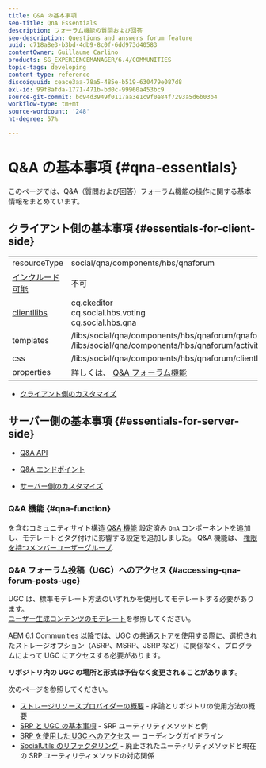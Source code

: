 ```yaml
---
title: Q&A の基本事項
seo-title: QnA Essentials
description: フォーラム機能の質問および回答
seo-description: Questions and answers forum feature
uuid: c718a8e3-b3bd-4db9-8c0f-6dd973d40583
contentOwner: Guillaume Carlino
products: SG_EXPERIENCEMANAGER/6.4/COMMUNITIES
topic-tags: developing
content-type: reference
discoiquuid: ceace3aa-78a5-485e-b519-630479e087d8
exl-id: 99f8afda-1771-471b-bd0c-99960a453bc9
source-git-commit: bd94d3949f0117aa3e1c9f0e84f7293a5d6b03b4
workflow-type: tm+mt
source-wordcount: '248'
ht-degree: 57%

---
```


# Q&amp;A の基本事項 {#qna-essentials}

このページでは、Q&amp;A（質問および回答）フォーラム機能の操作に関する基本情報をまとめています。

## クライアント側の基本事項 {#essentials-for-client-side}

<table> 
 <tbody>
  <tr>
   <td> resourceType</td> 
   <td>social/qna/components/hbs/qnaforum</td> 
  </tr>
  <tr>
   <td> <a href="scf.md#add-or-include-a-communities-component">インクルード可能</a></td> 
   <td>不可</td> 
  </tr>
  <tr>
   <td> <a href="clientlibs.md">clientllibs</a></td> 
   <td>cq.ckeditor<br /> cq.social.hbs.voting<br /> cq.social.hbs.qna</td> 
  </tr>
  <tr>
   <td> templates</td> 
   <td> /libs/social/qna/components/hbs/qnaforum/qnaforum.hbs<br /> /libs/social/qna/components/hbs/qnaforum/activity-title.hbs</td> 
  </tr>
  <tr>
   <td> css</td> 
   <td> /libs/social/qna/components/hbs/qnaforum/clientlibs/qnaforum.css</td> 
  </tr>
  <tr>
   <td> properties</td> 
   <td>詳しくは、 <a href="working-with-qna.md">Q&amp;A フォーラム機能</a></td> 
  </tr>
 </tbody>
</table>

* [クライアント側のカスタマイズ](client-customize.md)

## サーバー側の基本事項 {#essentials-for-server-side}

* [Q&amp;A API](https://helpx.adobe.com/experience-manager/6-4/sites/developing/using/reference-materials/javadoc/com/adobe/cq/social/qna/client/api/package-summary.html)

* [Q&amp;A エンドポイント](https://helpx.adobe.com/experience-manager/6-4/sites/developing/using/reference-materials/javadoc/com/adobe/cq/social/qna/client/endpoints/package-summary.html)

* [サーバー側のカスタマイズ](server-customize.md)

### Q&amp;A 機能 {#qna-function}

を含むコミュニティサイト構造 [Q&amp;A 機能](functions.md#qna-function) 設定済み `QnA` コンポーネントを追加し、モデレートとタグ付けに影響する設定を追加しました。 Q&amp;A 機能は、 [権限を持つメンバーユーザーグループ](users.md#privileged-members-group).

### Q&amp;A フォーラム投稿（UGC）へのアクセス {#accessing-qna-forum-posts-ugc}

UGC は、標準モデレート方法のいずれかを使用してモデレートする必要があります。\
[ユーザー生成コンテンツのモデレート](moderate-ugc.md)を参照してください。

AEM 6.1 Communities 以降では、UGC の[共通ストア](working-with-srp.md)を使用する際に、選択されたストレージオプション（ASRP、MSRP、JSRP など）に関係なく、プログラムによって UGC にアクセスする必要があります。

**リポジトリ内の UGC の場所と形式は予告なく変更されることがあります**。

次のページを参照してください。

* [ストレージリソースプロバイダーの概要](srp.md) - 序論とリポジトリの使用方法の概要
* [SRP と UGC の基本事項](srp-and-ugc.md) - SRP ユーティリティメソッドと例
* [SRP を使用した UGC へのアクセス](accessing-ugc-with-srp.md)  — コーディングガイドライン
* [SocialUtils のリファクタリング](socialutils.md) - 廃止されたユーティリティメソッドと現在の SRP ユーティリティメソッドの対応関係
